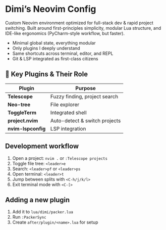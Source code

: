 # Dimi’s Neovim Config

Custom Neovim environment optimized for full-stack dev & rapid project switching.
Built around first-principles simplicity, modular Lua structure, and IDE-like ergonomics (PyCharm-style workflow, but faster).

- Minimal global state, everything modular
- Only plugins I deeply understand
- Same shortcuts across terminal, editor, and REPL
- Git & LSP integrated as first-class citizens

## 🔌 Key Plugins & Their Role

| Plugin | Purpose |
|---------|----------|
| **Telescope** | Fuzzy finding, project search 
| **Neo-tree** | File explorer 
| **ToggleTerm** | Integrated shell 
| **project.nvim** | Auto-detect & switch projects 
| **nvim-lspconfig** | LSP integration


## Development workflow
1. Open a project: `nvim .` or `:Telescope projects`
2. Toggle file tree: `<leader>e`
3. Search: `<leader>pf` or `<leader>ps`
4. Open terminal: `<leader>t`
5. Jump between splits with `<C-h/j/k/l>`
6. Exit terminal mode with `<C-[>`

## Adding a new plugin
1. Add it to `lua/dimi/packer.lua`
2. Run `:PackerSync`
3. Create `after/plugin/<name>.lua` for setup
